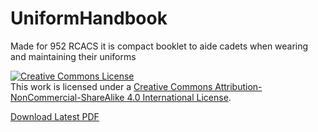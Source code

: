 # UniformHandbook
Made for 952 RCACS it is compact booklet to aide cadets when wearing and maintaining their uniforms

<a rel="license" href="http://creativecommons.org/licenses/by-nc-sa/4.0/"><img alt="Creative Commons License" style="border-width:0" src="https://i.creativecommons.org/l/by-nc-sa/4.0/88x31.png" /></a><br />This work is licensed under a <a rel="license" href="http://creativecommons.org/licenses/by-nc-sa/4.0/">Creative Commons Attribution-NonCommercial-ShareAlike 4.0 International License</a>.


<a href="https://github.com/tomkap011/UniformHandbook/raw/main/Uniform%20Handbook.pdf">Download Latest PDF</a>
